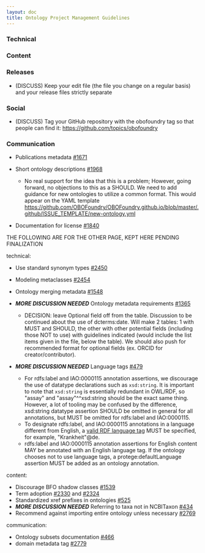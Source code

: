 ```yaml
---
layout: doc
title: Ontology Project Management Guidelines
---
```


### Technical


### Content


### Releases

- (DISCUSS) Keep your edit file (the file you change on a regular basis) and your release files strictly separate

### Social

- (DISCUSS) Tag your GitHub repository with the obofoundry tag so that people can find it: https://github.com/topics/obofoundry

### Communication

- Publications metadata [#1671](https://github.com/OBOFoundry/OBOFoundry.github.io/issues/1671)
- Short ontology descriptions [#1968](https://github.com/OBOFoundry/OBOFoundry.github.io/issues/1968)
  - No real support for the idea that this is a problem; However, going forward, no objections to this as a SHOULD. We need to add guidance for new ontologies to utilize a common format. This would appear on the YAML template https://github.com/OBOFoundry/OBOFoundry.github.io/blob/master/.github/ISSUE_TEMPLATE/new-ontology.yml 

- Documentation for license [#1840](https://github.com/OBOFoundry/OBOFoundry.github.io/issues/1840)


THE FOLLOWING ARE FOR THE OTHER PAGE, KEPT HERE PENDING FINALIZATION

technical:
- Use standard synonym types [#2450](https://github.com/OBOFoundry/OBOFoundry.github.io/issues/2450)
- Modeling metaclasses [#2454](https://github.com/OBOFoundry/OBOFoundry.github.io/issues/2454)
- Ontology merging metadata [#1548](https://github.com/OBOFoundry/OBOFoundry.github.io/issues/1548)
- ***MORE DISCUSSION NEEDED*** Ontology metadata requirements [#1365](https://github.com/OBOFoundry/OBOFoundry.github.io/issues/1365)
  - DECISION: leave Optional field off from the table. Discussion to be continued about the use of dcterms:date. Will make 2 tables: 1 with MUST and SHOULD, the other with other potential fields (including those NOT to use) with guidelines indicated (would include the list items given in the file, below the table). We should also push for recommended format for optional fields (ex. ORCID for creator/contributor). 

- ***MORE DISCUSSION NEEDED*** Language tags [#479](https://github.com/OBOFoundry/OBOFoundry.github.io/issues/479)
  - For rdfs:label and IAO:0000115 annotation assertions, we discourage the use of datatype declarations such as `xsd:string`. It is important to note that `xsd:string` is essentially redundant in OWL/RDF, so "assay" and "assay"^^xsd:string should be the exact same thing. However, a lot of tooling may be confused by the difference, xsd:string datatype assertion SHOULD be omitted in general for all annotations, but MUST be omitted for rdfs:label and IAO:0000115.
  - To designate rdfs:label, and IAO:0000115 annotations in a language different from English, a [valid RDF language tag](https://www.w3.org/TR/rdf11-concepts/#section-Graph-Literal) MUST be specified, for example, "Krankheit"@de.
  - rdfs:label and IAO:0000115 annotation assertions for English content MAY be annotated with an English language tag. If the ontology chooses not to use language tags, a protege:defaultLanguage assertion MUST be added as an ontology annotation.

content:
- Discourage BFO shadow classes [#1539](https://github.com/OBOFoundry/OBOFoundry.github.io/issues/1539)
- Term adoption [#2330](https://github.com/OBOFoundry/OBOFoundry.github.io/issues/2330) and [#2324](https://github.com/OBOFoundry/OBOFoundry.github.io/issues/2324)
- Standardized xref prefixes in ontologies [#525](https://github.com/OBOFoundry/OBOFoundry.github.io/issues/525)
- ***MORE DISCUSSION NEEDED*** Referring to taxa not in NCBITaxon [#434](https://github.com/OBOFoundry/OBOFoundry.github.io/issues/434)
- Recommend against importing entire ontology unless necessary [#2769](https://github.com/OBOFoundry/OBOFoundry.github.io/issues/2769) 

communication:

- Ontology subsets documentation [#466](https://github.com/OBOFoundry/OBOFoundry.github.io/issues/466)
- domain metadata tag [#2779](https://github.com/OBOFoundry/OBOFoundry.github.io/issues/2779)



